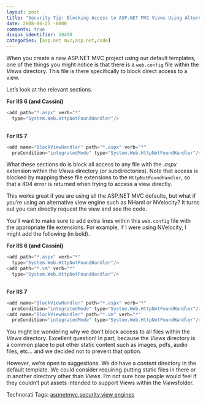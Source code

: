```yaml
---
layout: post
title: "Security Tip: Blocking Access to ASP.NET MVC Views Using Alternative View Engines"
date: 2008-06-25 -0800
comments: true
disqus_identifier: 18498
categories: [asp.net mvc,asp.net,code]
---
```

When you create a new ASP.NET MVC project using our default templates,
one of the things you might notice is that there is a `web.config` file
within the *Views* directory. This file is there specifically to block
direct access to a view.

Let’s look at the relevant sections.

**For IIS 6 (and Cassini)**

```csharp
<add path="*.aspx" verb="*" 
  type="System.Web.HttpNotFoundHandler"/>
 
```

**For IIS 7**

```csharp
<add name="BlockViewHandler" path="*.aspx" verb="*" 
  preCondition="integratedMode" type="System.Web.HttpNotFoundHandler"/>
```

What these sections do is block all access to any file with the *.aspx*
extension within the *Views* directory (or subdirectories). Note that
access is blocked by mapping these file extensions to the
`HttpNotFoundHandler`, so that a 404 error is returned when trying to
access a view directly.

This works great if you are using all the ASP.NET MVC defaults, but what
if you’re using an alternative view engine such as NHaml or NVelocity?
It turns out you can directly request the view and see the code.

You’ll want to make sure to add extra lines within this `web.config`
file with the appropriate file extensions. For example, if I were using
NVelocity, I might add the following (in bold).

**For IIS 6 (and Cassini)**

```csharp
<add path="*.aspx" verb="*" 
  type="System.Web.HttpNotFoundHandler"/>
<add path="*.vm" verb="*" 
  type="System.Web.HttpNotFoundHandler"/>
 
```

**For IIS 7**

```csharp
<add name="BlockViewHandler" path="*.aspx" verb="*" 
  preCondition="integratedMode" type="System.Web.HttpNotFoundHandler"/>
<add name="BlockViewHandler" path="*.vm" verb="*" 
  preCondition="integratedMode" type="System.Web.HttpNotFoundHandler"/>
```

You might be wondering why we don’t block access to all files within the
*Views* directory. Excellent question! In part, because the *Views*
directory is a common place to put other static content such as images,
pdfs, audio files, etc… and we decided not to prevent that option.

However, we’re open to suggestions. We do have a *content* directory in
the default template. We could consider requiring putting static files
in there or in another directory other than *Views*. I’m not sure how
people would feel if they couldn’t put assets intended to support Views
within the *Views*folder.

Technorati Tags:
[aspnetmvc](http://technorati.com/tags/aspnetmvc),[security](http://technorati.com/tags/security),[view
engines](http://technorati.com/tags/view+engines)

